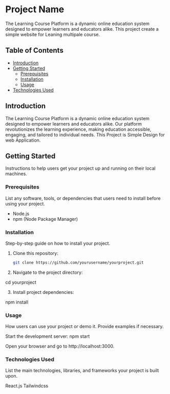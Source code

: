 # Project Name

The Learning Course Platform is a dynamic online education system designed to empower learners and educators alike.
This project create a simple website for Leaning multipale course.

## Table of Contents

- [Introduction](#introduction)
- [Getting Started](#getting-started)
  - [Prerequisites](#prerequisites)
  - [Installation](#installation)
  - [Usage](#usage)
- [Technologies Used](#technologies-used)

## Introduction

The Learning Course Platform is a dynamic online education system designed to empower learners and educators alike. Our platform revolutionizes the learning experience, making education accessible, engaging, and tailored to individual needs.
This Project is Simple Design for web Application.

## Getting Started

Instructions to help users get your project up and running on their local machines.

### Prerequisites

List any software, tools, or dependencies that users need to install before using your project.

- Node.js
- npm (Node Package Manager)

### Installation

Step-by-step guide on how to install your project.

1. Clone this repository:

   ```bash
   git clone https://github.com/yourusername/yourproject.git

2. Navigate to the project directory:
   
cd yourproject

3. Install project dependencies:

npm install

### Usage
How users can use your project or demo it. Provide examples if necessary.

Start the development server:
npm start

Open your browser and go to http://localhost:3000.

### Technologies Used
List the main technologies, libraries, and frameworks your project is built upon.

React.js
Tailwindcss
